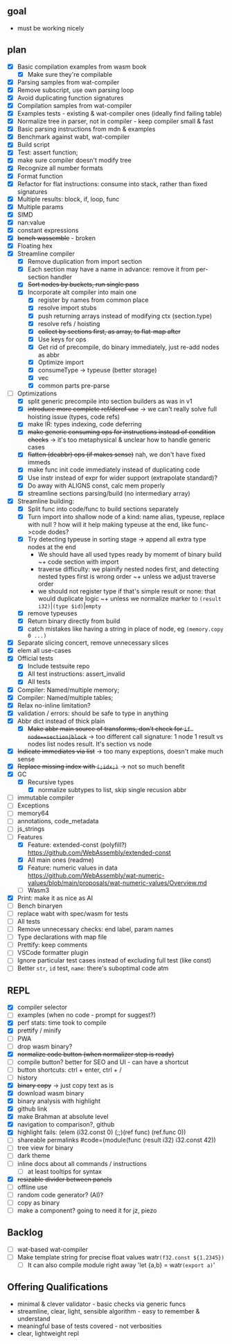 
## goal

* must be working nicely

## plan

* [x] Basic compilation examples from wasm book
  * [x] Make sure they're compilable
* [x] Parsing samples from wat-compiler
* [x] Remove subscript, use own parsing loop
* [x] Avoid duplicating function signatures
* [x] Compilation samples from wat-compiler
* [x] Examples tests - existing & wat-compiler ones (ideally find failing table)
* [x] Normalize tree in parser, not in compiler - keep compiler small & fast
* [x] Basic parsing instructions from mdn & examples
* [x] Benchmark against wabt, wat-compiler
* [x] Build script
* [x] Test: assert function;
* [x] make sure compiler doesn't modify tree
* [x] Recognize all number formats
* [x] Format function
* [x] Refactor for flat instructions: consume into stack, rather than fixed signatures
* [x] Multiple results: block, if, loop, func
* [x] Multiple params
* [x] SIMD
* [x] nan:value
* [x] constant expressions
* [x] ~~bench wassemble~~ - broken
* [x] Floating hex
* [x] Streamline compiler
  * [x] Remove duplication from import section
  * [x] Each section may have a name in advance: remove it from per-section handler
  * [x] ~~Sort nodes by buckets, run single pass~~
  * [x] Incorporate alt compiler into main one
    * [x] register by names from common place
    * [x] resolve import stubs
    * [x] push returning arrays instead of modifying ctx (section.type)
    * [x] resolve refs / hoisting
    * [x] ~~collect by sections first, as array, to flat-map after~~
    * [x] Use keys for ops
    * [x] Get rid of precompile, do binary immediately, just re-add nodes as abbr
    * [x] Optimize import
    * [x] consumeType -> typeuse (better storage)
    * [x] vec
    * [x] common parts pre-parse
* [ ] Optimizations
  * [x] split generic precompile into section builders as was in v1
  * [x] ~~introduce more complete ref/deref use~~ -> we can't really solve full hoisting issue (types, code refs)
  * [x] make IR: types indexing, code deferring
  * [x] ~~make generic consuming ops for instructions instead of condition checks~~ -> it's too metaphysical & unclear how to handle generic cases
  * [x] ~~flatten (deabbr) ops (if makes sense)~~ nah, we don't have fixed immeds
  * [x] make func init code immediately instead of duplicating code
  * [x] Use instr instead of expr for wider support (extrapolate standard)?
  * [x] Do away with ALIGNS const, calc mem properly
  * [x] streamline sections parsing/build (no intermediary array)
* [x] Streamline building:
  * [x] Split func into code/func to build sections separately
  * [x] Turn import into shallow node of a kind: name alias, typeuse, replace with null
    ? how will it help making typeuse at the end, like func->code dodes?
  * [x] Try detecting typeuse in sorting stage -> append all extra type nodes at the end
    - We should have all used types ready by momemt of binary build
      ~+ code section with import
    - traverse difficulty: we plainify nested nodes first, and detecting nested types first is wrong order
      ~+ unless we adjust traverse order
    - we should not register type if that's simple result or none: that would duplicate logic
      ~+ unless we normalize marker to `(result i32)`|`(type $id)`|`empty`
  * [x] remove typeuses
  * [x] Return binary directly from build
  * [x] catch mistakes like having a string in place of node, eg `(memory.copy 0 ...)`
* [x] Separate slicing concert, remove unnecessary slices
* [x] elem all use-cases
* [x] Official tests
  * [x] Include testsuite repo
  * [x] All test instructions: assert_invalid
  * [x] All tests
* [x] Compiler: Named/multiple memory;
* [x] Compiler: Named/multiple tables;
* [x] Relax no-inline limitation?
* [x] validation / errors: should be safe to type in anything
* [x] Abbr dict instead of thick plain
  * [x] ~~Make abbr main source of transforms, don't check for `if node==section|block`~~ -> too different call signature: 1 node 1 result vs nodes list nodes result. It's section vs node
* [x] ~~Indicate immediates via list~~ -> too many expeptions, doesn't make much sense
* [x] ~~Replace missing index with `(;idx;)`~~ -> not so much benefit
* [x] GC
  * [x] Recursive types
    * [x] normalize subtypes to list, skip single recusion abbr
* [ ] immutable compiler
* [ ] Exceptions
* [ ] memory64
* [ ] annotations, code_metadata
* [ ] js_strings
* [ ] Features
  * [x] Feature: extended-const (polyfill?) https://github.com/WebAssembly/extended-const
  * [x] All main ones (readme)
  * [x] Feature: numeric values in data https://github.com/WebAssembly/wat-numeric-values/blob/main/proposals/wat-numeric-values/Overview.md
  * [ ] Wasm3
* [x] Print: make it as nice as AI
* [ ] Bench binaryen
* [ ] replace wabt with spec/wasm for tests
* [ ] All tests
* [ ] Remove unnecessary checks: end label, param names
* [ ] Type declarations with map file
* [ ] Prettify: keep comments
* [ ] VSCode formatter plugin
* [ ] Ignore particular test cases instead of excluding full test (like const)
* [ ] Better `str`, `id` test, `name`: there's suboptimal code atm

## REPL

* [x] compiler selector
* [ ] examples (when no code - prompt for suggest?)
* [x] perf stats: time took to compile
* [x] prettify / minify
* [ ] PWA
* [ ] drop wasm binary?
* [x] ~~normalize code button (when normalizer step is ready)~~
* [ ] compile button? better for SEO and UI - can have a shortcut
* [ ] button shortcuts: ctrl + enter, ctrl + /
* [ ] history
* [x] ~~binary copy~~ -> just copy text as is
* [x] download wasm binary
* [x] binary analysis with highlight
* [x] github link
* [x] make Brahman at absolute level
* [x] navigation to comparison?, github
* [x] highlight fails: (elem (i32.const 0) (;;)(ref func) (ref.func 0))
* [ ] shareable permalinks #code=(module(func (result i32) i32.const 42))
* [ ] tree view for binary
* [ ] dark theme
* [ ] inline docs about all commands / instructions
  * [ ] at least tooltips for syntax
* [x] ~~resizable divider between panels~~
* [ ] offline use
* [ ] random code generator? (AI)?
* [ ] copy as binary
* [ ] make a component? going to need it for jz, piezo

## Backlog

* [ ] wat-based wat-compiler
* [ ] Make template string for precise float values watr`(f32.const ${1.2345})`
  * [ ] It can also compile module right away 'let {a,b} = watr`(export a)`'

## Offering Qualifications

* minimal & clever validator - basic checks via generic funcs
* streamline, clear, light, sensible algorithm - easy to remember & understand
* meaningful base of tests covered - not verbosities
* clear, lightweight repl
